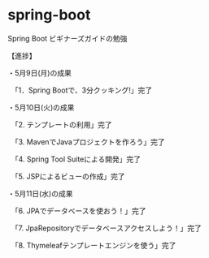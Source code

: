 # spring-boot
Spring Boot ビギナーズガイドの勉強


【進捗】

・5月9日(月)の成果

　「1．Spring Bootで、3分クッキング!」完了



・5月10日(火)の成果

　「2. テンプレートの利用」完了

　「3. MavenでJavaプロジェクトを作ろう」完了

　「4. Spring Tool Suiteによる開発」完了

　「5. JSPによるビューの作成」完了



・5月11日(水)の成果

　「6. JPAでデータベースを使おう！」完了

　「7. JpaRepositoryでデータベースアクセスしよう！」完了

　「8. Thymeleafテンプレートエンジンを使う」完了
　
